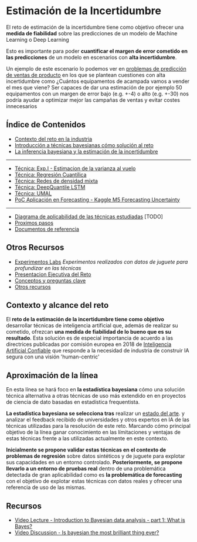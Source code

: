 # Estimación de la Incertidumbre 

El reto de estimación de la incertidumbre tiene como objetivo ofrecer una **medida de fiabilidad** sobre las predicciones de un modelo de Machine Learning o Deep Learning

Esto es importante para poder **cuantificar el margen de error cometido en las predicciones** de un modelo en escenarios con **alta incertidumbre**. 

Un ejemplo de este escenario lo podemos ver en [problemas de predicción de ventas de producto](/poc_forecasting_uncertainty) en los que se plantean cuestiones con alta incertidumbre como ¿Cuántos equipamentos de acampada vamos a vender el mes que viene? Ser capaces de dar una estimación de por ejemplo 50 equipamentos con un margen de error bajo (e.g. +-4) o alto (e.g. +-30) nos podría ayudar a optimizar mejor las campañas de ventas y evitar costes innecesarios

## Índice de Contenidos 

-   [Contexto del reto en la industria](/docs/contexto_industria/README.md)
-   [Introducción a técnicas bayesianas cómo solución al reto](/docs/tecnicas_bayesianas/README.md)
-   [La inferencia bayesiana y la estimación de la incertidumbre](/docs/problematica_bayesiana_y_estimacion_incertidumbre.md) 
----
-   [Técnica: Exp.I - Estimacion de la varianza al vuelo](/docs/experimentos_labs/experimentos_q1/README.md)
-   [Técnica: Regresión Cuantílica](/poc_forecasting_uncertainty/techniques/quantile_regression/) 
-   [Técnica: Redes de densidad mixta](/docs/experimentos_labs/experimentos_q1/README.md#mdn)
-   [Técnica: DeepQuantile LSTM](/poc_forecasting_uncertainty/techniques/deepquantile_lstm/)
-   [Técnica: UMAL](/poc_forecasting_uncertainty/techniques/umal/)
-   [PoC Aplicación en Forecasting - Kaggle M5 Forecasting Uncertainty](/docs/forecasting_uncertainty/README.md) 
----
-   [Diagrama de aplicabilidad de las técnicas estudiadas](/docs/problematica_incertidumbre/README.md) [TODO]
-   [Proximos pasos](#prox_pasos)
-   [Documentos de referencia](#doc_ref)


## Otros Recursos

* [Experimentos Labs](/labs_experiments) *Experimentos realizados con datos de juguete para profundizar en las técnicas*
* [Presentacion Ejecutiva del Reto](https://docs.google.com/presentation/d/1mRkL54FNAwC0YNSKmbeWWg-IJNR2ch6oCLktIXDMjfc) 
* [Conceptos y preguntas clave](/core_questions/README.md)
* [Otros recursos](/resources/README.md)

## Contexto y alcance del reto

El **reto de la estimación de la incertidumbre tiene como objetivo** desarrollar técnicas de inteligencia artificial que, además de realizar su cometido, ofrezcan **una medida de fiabilidad de lo bueno que es su resultado**. Esta solución es de especial importancia de acuerdo a las directrices publicadas por comisión europea en 2018 de [Inteligencia Artificial Confiable](https://github.com/beeva/TEC_LAB-Trustworthy_AI) que responde a la necesidad de industria de construir IA segura con una visión 'human-centric' 

## Aproximación de la línea

En esta línea se hará foco en **la estadística bayesiana** cómo una solución técnica alternativa a otras técnicas de uso más extendido en en proyectos de ciencia de dato basadas en estadística frequentista. 

**La estadística bayesiana se selecciona tras** realizar un [estado del arte](https://docs.google.com/document/d/10TrBLqnkROiWhTFf8V6cTIQBr30Wjjw8J2j4fZkMMAk/edit). y analizar el feedback recibido de universidades y otros expertos en IA de las técnicas utilizadas para la resolución de este reto. Marcando cómo principal objetivo de la línea ganar conocimiento en las límitaciones y ventajas de estas técnicas frente a las utilizadas actualmente en este contexto.

**Inicialmente se propone validar estas técnicas en el contexto de problemas de regresión** sobre datos sintéticos y de juguete para explotar sus capacidades en un entorno controlado. **Posteriormente, se propone llevarlo a un entorno de pruebas real** dentro de una problemática detectada de gran aplicabilidad como es **la problemática de forecasting** con el objetivo de explotar estas técnicas con datos reales y ofrecer una referencia de uso de las mismas.


## Recursos 

* [Video Lecture - Introduction to Bayesian data analysis - part 1: What is Bayes?](https://www.youtube.com/watch?v=3OJEae7Qb_o)
* [Video Discussion - Is bayesian the most brilliant thing ever?](https://www.youtube.com/watch?v=HumFmLu3CJ8)

